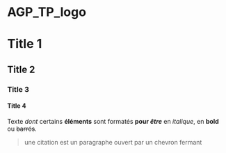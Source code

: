 # AGP_TP_logo

Title 1
==
Title 2
-
### Title 3 #
####  Title 4

Texte _dont_ certains __éléments__ sont formatés **pour _être_** en *italique*, en **bold** ou ~~barrés~~.

> une citation est un paragraphe ouvert par un chevron fermant
